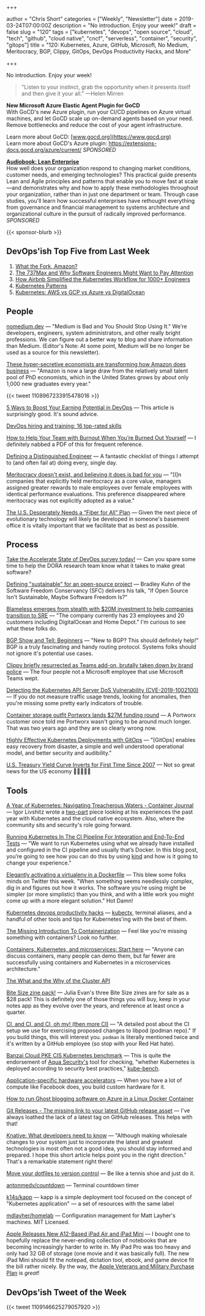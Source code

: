 +++

author = "Chris Short"
categories = ["Weekly", "Newsletter"]
date = 2019-03-24T07:00:00Z
description = "No introduction. Enjoy your week!"
draft = false
slug = "120"
tags = ["kubernetes", "devops", "open source", "cloud", "tech", "github", "cloud native", "cncf", "serverless", "container", "security", "gitops"]
title = "120: Kubernetes, Azure, GitHub, Microsoft, No Medium, Meritocracy, BGP, Clippy, GitOps, DevOps Productivity Hacks, and More"

+++

No introduction. Enjoy your week!

> "Listen to your instinct, grab the opportunity when it presents itself and then give it your all." —Helen Mirren

**New Microsoft Azure Elastic Agent Plugin for GoCD**  
With GoCD's new Azure plugin, run your CI/CD pipelines on Azure virtual machines, and let GoCD scale up on-demand agents based on your need. Remove bottlenecks and reduce the cost of your agent infrastructure.

Learn more about GoCD: [www.gocd.org](https://www.gocd.org)  
Learn more about GoCD's Azure plugin: https://extensions-docs.gocd.org/azure/current/ *SPONSORED*

[**Audiobook: Lean Enterprise**](https://devopsi.sh/g8MpN7)  
How well does your organization respond to changing market conditions, customer needs, and emerging technologies? This practical guide presents Lean and Agile principles and patterns that enable you to move fast at scale—and demonstrates why and how to apply these methodologies throughout your organization, rather than in just one department or team. Through case studies, you'll learn how successful enterprises have rethought everything from governance and financial management to systems architecture and organizational culture in the pursuit of radically improved performance. *SPONSORED*

{{< sponsor-blurb >}}

## DevOps'ish Top Five from Last Week

1. [What the Fork, Amazon?](https://thenewstack.io/what-the-fork-amazon/)
1. [The 737Max and Why Software Engineers Might Want to Pay Attention](https://medium.com/@jpaulreed/the-737max-and-why-software-engineers-should-pay-attention-a041290994bd)
1. [How Airbnb Simplified the Kubernetes Workflow for 1000+ Engineers](https://www.infoq.com/news/2019/03/airbnb-kubernetes-workflow)
1. [Kubernetes Patterns](http://shop.oreilly.com/product/0636920242598.do)
1. [Kubernetes: AWS vs GCP vs Azure vs DigitalOcean](https://medium.com/@andreidascalu/kubernetes-aws-vs-gcp-vs-azure-vs-digitalocean-24d71067c795)

## People

[nomedium.dev](https://nomedium.dev) — "Medium is Bad and You Should Stop Using It." We're developers, engineers, system administrators, and other really bright professions. We can figure out a better way to blog and share information than Medium. (Editor's Note: At some point, Medium will be no longer be used as a source for this newsletter).

[These hyper-secretive economists are transforming how Amazon does business](https://www.cnn.com/2019/03/13/tech/amazon-economists/index.html) — "Amazon is now a large draw from the relatively small talent pool of PhD economists, which in the United States grows by about only 1,000 new graduates every year."

{{< tweet 1108967233915478016 >}}

[5 Ways to Boost Your Earning Potential in DevOps](https://www.thirdrepublic.com/blog/boost-earning-potential-devops) — This article is surprisingly good. It's sound advice.

[DevOps hiring and training: 16 top-rated skills](https://enterprisersproject.com/article/2019/3/devops-hiring-and-training-16-top-rated-skills)

[How to Help Your Team with Burnout When You’re Burned Out Yourself](https://hbr.org/2019/03/how-to-help-your-team-with-burnout-when-youre-burned-out-yourself) — I definitely nabbed a PDF of this for frequent reference.

[Defining a Distinguished Engineer](https://blog.jessfraz.com/post/defining-a-distinguished-engineer/) — A fantastic checklist of things I attempt to (and often fail at) doing every, single day.

[Meritocracy doesn't exist, and believing it does is bad for you](https://www.fastcompany.com/40510522/meritocracy-doesnt-exist-and-believing-it-does-is-bad-for-you) — "[I]n companies that explicitly held meritocracy as a core value, managers assigned greater rewards to male employees over female employees with identical performance evaluations. This preference disappeared where meritocracy was not explicitly adopted as a value."

[The U.S. Desperately Needs a “Fiber for All” Plan](https://www.eff.org/deeplinks/2019/03/us-desperately-needs-fiber-all-plan) — Given the next piece of evolutionary technology will likely be developed in someone's basement office it is vitally important that we facilitate that as best as possible.

## Process

[Take the Accelerate State of DevOps survey today!](https://google.qualtrics.com/jfe/form/SV_0v2VZMeA2Eha365?sp=5) — Can you spare some time to help the DORA research team know what it takes to make great software?

[Defining "sustainable" for an open-source project](https://lwn.net/SubscriberLink/783169/cf96b7219579d69d/) — Bradley Kuhn of the Software Freedom Conservancy (SFC) delivers his talk, "If Open Source Isn't Sustainable, Maybe Software Freedom Is?"

[Blameless emerges from stealth with $20M investment to help companies transition to SRE](https://techcrunch.com/2019/03/20/blameless-emerges-from-stealth-with-20m-investment-to-help-companies-transition-to-sre/) — "The company currently has 23 employees and 20 customers including DigitalOcean and Home Depot." I'm curious to see what these folks do.

[BGP Show and Tell: Beginners](https://www.networkingwithfish.com/bgp-show-and-tell-beginners/) — "New to BGP?  This should definitely help!" BGP is a truly fascinating and handy routing protocol. Systems folks should not ignore it's potential use cases.

[Clippy briefly resurrected as Teams add-on, brutally taken down by brand police](https://arstechnica.com/gadgets/2019/03/clippy-briefly-resurrected-as-teams-add-on-brutally-taken-down-by-brand-police/) — The four people not a Microsoft employee that use Microsoft Teams wept.

[Detecting the Kubernetes API Server DoS Vulnerability (CVE-2019-1002100)](https://sysdig.com/blog/detecting-the-kubernetes-api-server-dos-vulnerability-cve-2019-1002100/) — If you do not measure traffic usage trends, looking for anomalies, then you're missing some pretty early indicators of trouble.

[Container storage outfit Portworx lands $27M funding round](https://siliconangle.com/2019/03/20/container-storage-outfit-portworx-lands-27m-series-c-round-funding/) — A Portworx customer once told me Portworx wasn't going to be around much longer. That was two years ago and they are so clearly wrong now.

[Highly Effective Kubernetes Deployments with GitOps](https://medium.com/@timfpark/highly-effective-kubernetes-deployments-with-gitops-c7a0354f1446) — "[GitOps] enables easy recovery from disaster, a simple and well understood operational model, and better security and audibility."

[U.S. Treasury Yield Curve Inverts for First Time Since 2007](https://www.bloomberg.com/news/articles/2019-03-22/u-s-treasury-yield-curve-inverts-for-first-time-since-2007) — Not so great news for the US economy 😬😬😬😬😬

## Tools

[A Year of Kubernetes: Navigating Treacherous Waters - Container Journal](https://containerjournal.com/2019/03/15/a-year-of-kubernetes-navigating-treacherous-waters/) — Igor Livshitz wrote a [two-part](https://containerjournal.com/2019/03/21/a-year-of-kubernetes-whats-beyond-the-horizon/) piece looking at his experiences the past year with Kubernetes and the cloud native ecosystem. Also, where the community sits and security's role going forward.

[Running Kubernetes In The CI Pipeline For Integration and End-To-End Tests](https://www.loodse.com/blog/2019-03-12-running-kubernetes-in-the-ci-pipeline-/) — "We want to run Kubernetes using what we already have installed and configured in the CI pipeline and usually that’s Docker. In this blog post, you’re going to see how you can do this by using [kind](https://github.com/kubernetes-sigs/kind) and how is it going to change your experience."

[Elegantly activating a virtualenv in a Dockerfile](https://pythonspeed.com/articles/activate-virtualenv-dockerfile/) — This blew some folks minds on Twitter this week. "When something seems needlessly complex, dig in and figures out how it works. The software you’re using might be simpler (or more simplistic) than you think, and with a little work you might come up with a more elegant solution." Hot Damn!

[Kubernetes devops productivity hacks](https://brunoluiz.net/2019/mar/kubernetes-devops-productivity-hacks/) — [kubectx](https://github.com/ahmetb/kubectx), terminal aliases, and a handful of other tools and tips for Kubernetes'ing with the best of them.

[The Missing Introduction To Containerization](https://medium.com/devopslinks/the-missing-introduction-to-containerization-de1fbb73efc5) — Feel like you're missing something with containers? Look no further.

[Containers, Kubernetes, and microservices: Start here](https://developers.redhat.com/blog/2019/03/21/containers-kubernetes-and-microservices-start-here/) — "Anyone can discuss containers, many people can demo them, but far fewer are successfully using containers and Kubernetes in a microservices architecture."

[The What and the Why of the Cluster API](https://blogs.vmware.com/cloudnative/2019/03/14/what-and-why-of-cluster-api/)

[Bite Size zine pack!](https://wizardzines.com/zines/bite-size-3-pack/) — Julia Evan's three Bite Size zines are for sale as a $28 pack! This is definitely one of those things you will buy, keep in your notes app as they evolve over the years, and reference at least once a quarter.

[CI, and CI, and CI, oh my! (then more CI)](https://podman.io/blogs/2019/03/18/CI3.html) — "A detailed post about the CI setup we use for exercising proposed changes to libpod (podman repo)." If you build things, this will interest you. `podman` is literally mentioned twice and it's written by a GitHub employee (so stop with your Red Hat hate).

[Banzai Cloud PKE CIS Kubernetes benchmark](https://banzaicloud.com/blog/pke-cis-k8s-benchmark/) — This is quite the endorsement of [Aqua Security's](https://www.aquasec.com/) tool for checking, "whether Kubernetes is deployed according to security best practices," [kube-bench](https://github.com/aquasecurity/kube-bench).

[Application-specific hardware accelerators](https://code.fb.com/data-center-engineering/accelerating-infrastructure/) — When you have a lot of compute like Facebook does, you build custom hardware for it.

[How to run Ghost blogging software on Azure in a Linux Docker Container](https://jessicadeen.com/how-to-run-ghost-on-azure/)

[Git Releases - The missing link to your latest GitHub release asset](https://gitreleases.dev/) — I've always loathed the lack of a latest tag on GitHub releases. This helps with that!

[Knative: What developers need to know](https://developers.redhat.com/blog/2019/03/20/knative-what-developers-need-to-know/) — "Although making wholesale changes to your system just to incorporate the latest and greatest technologies is most often not a good idea, you should stay informed and prepared. I hope this short article helps point you in the right direction." That's a remarkable statement right there!

[Move your dotfiles to version control](https://opensource.com/article/19/3/move-your-dotfiles-version-control) — Be like a tennis shoe and just do it.

[antonmedv/countdown](https://github.com/antonmedv/countdown) — Terminal countdown timer

[k14s/kapp](https://github.com/k14s/kapp) — kapp is a simple deployment tool focused on the concept of "Kubernetes application" — a set of resources with the same label

[mdlayher/homelab](https://github.com/mdlayher/homelab) — Configuration management for Matt Layher's machines. MIT Licensed.

[Apple Releases New A12-Based iPad Air and iPad Mini](https://daringfireball.net/2019/03/new_ipad_air_and_mini) — I bought one to hopefully replace the never-ending collection of notebooks that are becoming increasingly harder to write in. My iPad Pro was too heavy and only had 32 GB of storage (one movie and it was basically full). The new iPad Mini should fit the notepad, dictation tool, ebook, and game device fit the bill rather nicely. By the way, the [Apple Veterans and Military Purchase Plan](https://www.apple.com/shop/browse/home/veterans_military) is *great*!

## DevOps'ish Tweet of the Week

{{< tweet 1109146625279057920 >}}